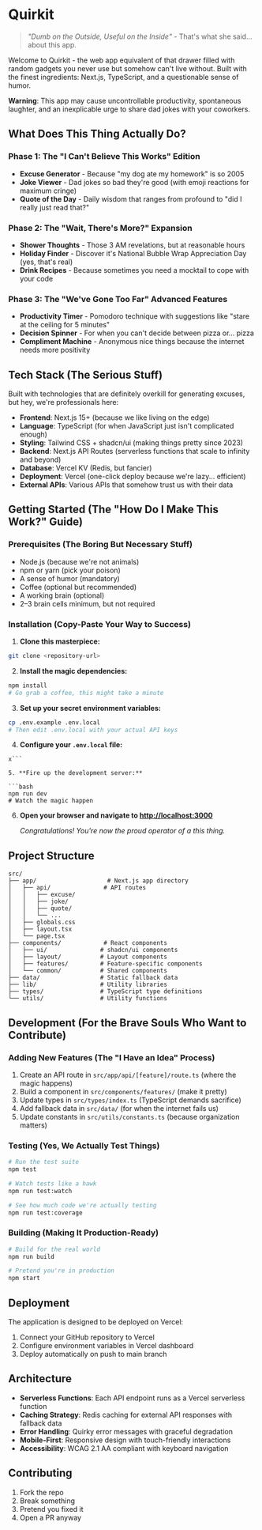 # Quirkit

> _"Dumb on the Outside, Useful on the Inside"_ - That's what she said... about this app.

Welcome to Quirkit - the web app equivalent of that drawer filled with random gadgets you never use but somehow can't live without. Built with the finest ingredients: Next.js, TypeScript, and a questionable sense of humor.

**Warning**: This app may cause uncontrollable productivity, spontaneous laughter, and an inexplicable urge to share dad jokes with your coworkers.

## What Does This Thing Actually Do?

### Phase 1: The "I Can't Believe This Works" Edition

- **Excuse Generator** - Because "my dog ate my homework" is so 2005
- **Joke Viewer** - Dad jokes so bad they're good (with emoji reactions for maximum cringe)
- **Quote of the Day** - Daily wisdom that ranges from profound to "did I really just read that?"

### Phase 2: The "Wait, There's More?" Expansion

- **Shower Thoughts** - Those 3 AM revelations, but at reasonable hours
- **Holiday Finder** - Discover it's National Bubble Wrap Appreciation Day (yes, that's real)
- **Drink Recipes** - Because sometimes you need a mocktail to cope with your code

### Phase 3: The "We've Gone Too Far" Advanced Features

- **Productivity Timer** - Pomodoro technique with suggestions like "stare at the ceiling for 5 minutes"
- **Decision Spinner** - For when you can't decide between pizza or... pizza
- **Compliment Machine** - Anonymous nice things because the internet needs more positivity

## Tech Stack (The Serious Stuff)

Built with technologies that are definitely overkill for generating excuses, but hey, we're professionals here:

- **Frontend**: Next.js 15+ (because we like living on the edge)
- **Language**: TypeScript (for when JavaScript just isn't complicated enough)
- **Styling**: Tailwind CSS + shadcn/ui (making things pretty since 2023)
- **Backend**: Next.js API Routes (serverless functions that scale to infinity and beyond)
- **Database**: Vercel KV (Redis, but fancier)
- **Deployment**: Vercel (one-click deploy because we're lazy... efficient)
- **External APIs**: Various APIs that somehow trust us with their data

## Getting Started (The "How Do I Make This Work?" Guide)

### Prerequisites (The Boring But Necessary Stuff)

- Node.js (because we're not animals)
- npm or yarn (pick your poison)
- A sense of humor (mandatory)
- Coffee (optional but recommended)
- A working brain (optional)
- 2–3 brain cells minimum, but not required

### Installation (Copy-Paste Your Way to Success)

1. **Clone this masterpiece:**

```bash
git clone <repository-url>
```

2. **Install the magic dependencies:**

```bash
npm install
# Go grab a coffee, this might take a minute
```

3. **Set up your secret environment variables:**

```bash
cp .env.example .env.local
# Then edit .env.local with your actual API keys
```

4. **Configure your `.env.local` file:**

```env
x```

5. **Fire up the development server:**

```bash
npm run dev
# Watch the magic happen
```

6. **Open your browser and navigate to [http://localhost:3000](http://localhost:3000)**

   _Congratulations! You're now the proud operator of a this thing._

## Project Structure

```
src/
├── app/                    # Next.js app directory
│   ├── api/               # API routes
│   │   ├── excuse/
│   │   ├── joke/
│   │   ├── quote/
│   │   └── ...
│   ├── globals.css
│   ├── layout.tsx
│   └── page.tsx
├── components/            # React components
│   ├── ui/               # shadcn/ui components
│   ├── layout/           # Layout components
│   ├── features/         # Feature-specific components
│   └── common/           # Shared components
├── data/                 # Static fallback data
├── lib/                  # Utility libraries
├── types/                # TypeScript type definitions
└── utils/                # Utility functions
```

## Development (For the Brave Souls Who Want to Contribute)

### Adding New Features (The "I Have an Idea" Process)

1. Create an API route in `src/app/api/[feature]/route.ts` (where the magic happens)
2. Build a component in `src/components/features/` (make it pretty)
3. Update types in `src/types/index.ts` (TypeScript demands sacrifice)
4. Add fallback data in `src/data/` (for when the internet fails us)
5. Update constants in `src/utils/constants.ts` (because organization matters)

### Testing (Yes, We Actually Test Things)

```bash
# Run the test suite
npm test

# Watch tests like a hawk
npm run test:watch

# See how much code we're actually testing
npm run test:coverage
```

### Building (Making It Production-Ready)

```bash
# Build for the real world
npm run build

# Pretend you're in production
npm start
```

## Deployment

The application is designed to be deployed on Vercel:

1. Connect your GitHub repository to Vercel
2. Configure environment variables in Vercel dashboard
3. Deploy automatically on push to main branch

## Architecture

- **Serverless Functions**: Each API endpoint runs as a Vercel serverless function
- **Caching Strategy**: Redis caching for external API responses with fallback data
- **Error Handling**: Quirky error messages with graceful degradation
- **Mobile-First**: Responsive design with touch-friendly interactions
- **Accessibility**: WCAG 2.1 AA compliant with keyboard navigation

## Contributing

1. Fork the repo
2. Break something
3. Pretend you fixed it
4. Open a PR anyway
